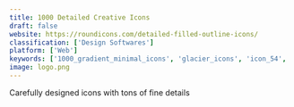 ```yaml
---
title: 1000 Detailed Creative Icons
draft: false 
website: https://roundicons.com/detailed-filled-outline-icons/
classification: ['Design Softwares']
platform: ['Web']
keywords: ['1000_gradient_minimal_icons', 'glacier_icons', 'icon_54', 'icon_shop', 'iconshock', 'iconstore', 'iconjar', 'line_awesome', 'maki_icons', 'material_design_icons', 'material_icons_library', 'minimal_dual_tone_icons', 'movin_icons', 'noun_project_for_mac', 'nova', 'nucleo', 'streamline_icons', 'tw_fonts', 'vivid_js', 'world_city_icons', 'xicons']
image: logo.png
---
```

Carefully designed icons with tons of fine details